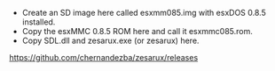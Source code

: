 * Create an SD image here called esxmm085.img with esxDOS 0.8.5 installed.
* Copy the esxMMC 0.8.5 ROM here and call it esxmmc085.rom.
* Copy SDL.dll and zesarux.exe (or zesarux) here.

https://github.com/chernandezba/zesarux/releases
